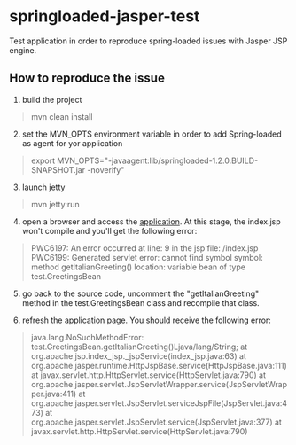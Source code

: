 springloaded-jasper-test
========================

Test application in order to reproduce spring-loaded issues with Jasper JSP engine.

How to reproduce the issue
--------------------------

1) build the project

> mvn clean install

2) set the MVN_OPTS environment variable in order to add Spring-loaded as agent for yor application

> export MVN_OPTS="-javaagent:lib/springloaded-1.2.0.BUILD-SNAPSHOT.jar -noverify"

3) launch jetty

> mvn jetty:run

4) open a browser and access the [application](http://localhost:8080/springloaded-jasper-test/).
At this stage, the index.jsp won't compile and you'll get the following error:

> PWC6197: An error occurred at line: 9 in the jsp file: /index.jsp
> PWC6199: Generated servlet error:
> cannot find symbol
>    symbol:   method getItalianGreeting()
>    location: variable bean of type test.GreetingsBean

5) go back to the source code, uncomment the "getItalianGreeting" method in the test.GreetingsBean class and recompile that class.

6) refresh the application page. You should receive the following error:

> java.lang.NoSuchMethodError: test.GreetingsBean.getItalianGreeting()Ljava/lang/String;
>   	at org.apache.jsp.index_jsp._jspService(index_jsp.java:63)
>   	at org.apache.jasper.runtime.HttpJspBase.service(HttpJspBase.java:111)
>   	at javax.servlet.http.HttpServlet.service(HttpServlet.java:790)
>   	at org.apache.jasper.servlet.JspServletWrapper.service(JspServletWrapper.java:411)
>   	at org.apache.jasper.servlet.JspServlet.serviceJspFile(JspServlet.java:473)
>   	at org.apache.jasper.servlet.JspServlet.service(JspServlet.java:377)
>   	at javax.servlet.http.HttpServlet.service(HttpServlet.java:790)

